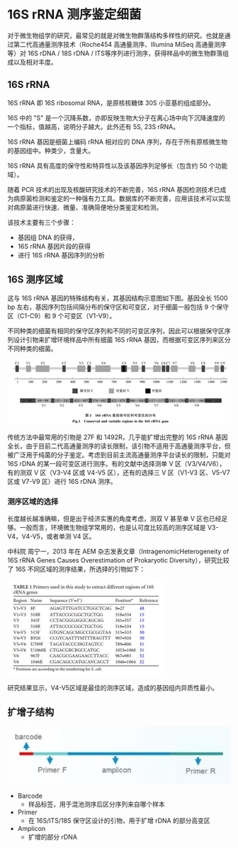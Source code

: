 # 16S rRNA 测序鉴定细菌

对于微生物组学的研究，最常见的就是对微生物群落结构多样性的研究。也就是通过第二代高通量测序技术（Roche454 高通量测序、Illumina MiSeq 高通量测序等）对 16S rDNA / 18S rDNA / ITS等序列进行测序，获得样品中的微生物群落组成以及相对丰度。

## 16S rRNA

16S rRNA 即 16S ribosomal RNA，是原核核糖体 30S 小亚基的组成部分。

16S 中的 "S" 是一个沉降系数，亦即反映生物大分子在离心场中向下沉降速度的一个指标，值越高，说明分子越大。此外还有 5S, 23S rRNA。

16S rRNA 基因是细菌上编码 rRNA 相对应的 DNA 序列，存在于所有原核微生物的基因组中。种类少，含量大。

16S rRNA 具有高度的保守性和特异性以及该基因序列足够长（包含约 50 个功能域）。

随着 PCR 技术的出现及核酸研究技术的不断完善，16S rRNA 基因检测技术已成为病原菌检测和鉴定的一种强有力工具。数据库的不断完善，应用该技术可以实现对病原菌进行快速、微量、准确简便地分类鉴定和检测。

该技术主要有三个步骤：

+ 基因组 DNA 的获得，
+ 16S rRNA 基因片段的获得
+ 进行 16S rRNA 基因序列的分析

## 16S 测序区域

这与 16S rRNA 基因的特殊结构有关，其基因结构示意图如下图。基因全长 1500 bp 左右，基因序列包括间隔分布的保守区和可变区，对于细菌一般包括 9 个保守区（C1-C9）和 9 个可变区（V1-V9）。

不同种类的细菌有相同的保守区序列和不同的可变区序列，因此可以根据保守区序列设计引物来扩增环境样品中所有细菌 16S rRNA 基因，而根据可变区序列来区分不同种类的细菌。

![img](16SrRNA测序鉴定细菌.assets/format,png.png)

传统方法中最常用的引物是 27F 和 1492R，几乎能扩增出完整的 16S rRNA 基因全长，由于目前二代高通量测序的读长限制，该引物不适用于高通量测序平台，但被广泛用于纯菌的分子鉴定。考虑到目前主流高通量测序平台读长的限制，只能对 16S rDNA 的某一段可变区进行测序。有的文献中选择测单 V 区（V3/V4/V6），有的测双 V 区（V3-V4 区或 V4-V5 区），还有的选择三 V 区（V1-V3 区、V5-V7 区或 V7-V9 区）进行 16S rDNA 测序。

### 测序区域的选择

长度越长越准确嘛，但是出于经济实惠的角度考虑，测双 V 甚至单 V 区也已经足够。一般而言，环境微生物组学常用的，也是认可度比较高的测序区域是 V3-V4，V4-V5，或者单测 V4 区。



中科院 周宁一，2013 年在 AEM 杂志发表文章（IntragenomicHeterogeneity of 16S rRNA Genes Causes Overestimation of Prokaryotic Diversity），研究比较了 16S 不同区域的测序结果，所选择的引物如下：

![img](16SrRNA测序鉴定细菌.assets/format,png-166731175703111.png)

研究结果显示，V4-V5区域是最佳的测序区域，造成的基因组内异质性最小。

## 扩增子结构

![image-20221101221423606](16SrRNA测序鉴定细菌.assets/image-20221101221423606.png)

+ Barcode
  + 样品标签，用于混池测序后区分序列来自哪个样本
+ Primer
  + 在 16S/ITS/18S 保守区设计的引物，用于扩增 rDNA 的部分高变区
+ Amplicon
  + 扩增的部分 rDNA